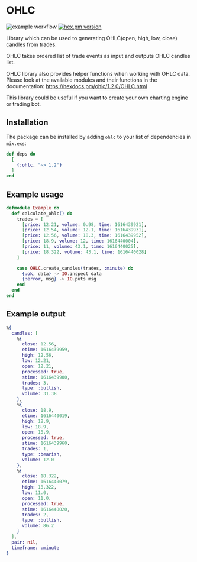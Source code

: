# OHLC

![example workflow](https://github.com/alfetahe/ohlc/actions/workflows/elixir.yml/badge.svg)  [![hex.pm version](https://img.shields.io/hexpm/v/coverex.svg?style=flat)](https://hex.pm/packages/ohlc)



Library which can be used to generating OHLC(open, high, low, close) candles from trades.


OHLC takes ordered list of trade events as input and 
outputs OHLC candles list. 

OHLC library also provides helper functions when working with OHLC data.
Please look at the available modules and their functions in the documentation:
https://hexdocs.pm/ohlc/1.2.0/OHLC.html

This library could be useful if you want to create your own charting engine or trading bot.

## Installation

The package can be installed by adding `ohlc` to your
list of dependencies in `mix.exs`:

```elixir
def deps do
  [
    {:ohlc, "~> 1.2"}
  ]
end
```

## Example usage
```elixir
defmodule Example do
  def calculate_ohlc() do
    trades = [
      [price: 12.21, volume: 0.98, time: 1616439921],
      [price: 12.54, volume: 12.1, time: 1616439931],
      [price: 12.56, volume: 18.3, time: 1616439952],
      [price: 18.9, volume: 12, time: 1616440004],
      [price: 11, volume: 43.1, time: 1616440025],
      [price: 18.322, volume: 43.1, time: 1616440028]
    ]

    case OHLC.create_candles(trades, :minute) do
      {:ok, data} -> IO.inspect data
      {:error, msg} -> IO.puts msg
    end
  end
end
```

## Example output
```elixir
%{
  candles: [
    %{
      close: 12.56,
      etime: 1616439959,
      high: 12.56,
      low: 12.21,
      open: 12.21,
      processed: true,
      stime: 1616439900,
      trades: 3,
      type: :bullish,
      volume: 31.38
    },
    %{
      close: 18.9,
      etime: 1616440019,
      high: 18.9,
      low: 18.9,
      open: 18.9,
      processed: true,
      stime: 1616439960,
      trades: 1,
      type: :bearish,
      volume: 12.0
    },
    %{
      close: 18.322,
      etime: 1616440079,
      high: 18.322,
      low: 11.0,
      open: 11.0,
      processed: true,
      stime: 1616440020,
      trades: 2,
      type: :bullish,
      volume: 86.2
    }
  ],
  pair: nil,
  timeframe: :minute
}
```

